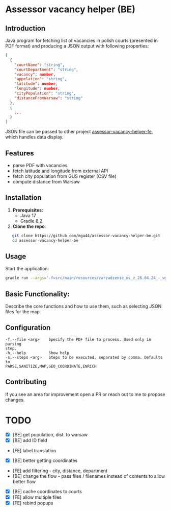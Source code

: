 # Assessor vacancy helper (BE)

## Introduction

Java program for fetching list of vacancies in polish courts (presented in PDF format) and producing a JSON output with following properties:
```json
[
  {
    "courtName": "string",
    "courtDepartment": "string",
    "vacancy": number,
    "appelation": "string",
    "latitude": number,
    "longitude": number,
    "cityPopulation": "string",
    "distanceFromWarsaw": "string"
  }, 
  {
    ...
  }
]

```
JSON file can be passed to other project [assessor-vacancy-helper-fe](https://github.com/mga44/assessor-vacancy-helper-fe), which handles data display.

## Features

- parse PDF with vacancies
- fetch latitude and longitude from external API
- fetch city population from GUS register (CSV file) 
- compute distance from Warsaw

## Installation

1. **Prerequisites**:
   * Java 17
   * Gradle 8.2
2. **Clone the repo**:
```bash
   git clone https://github.com/mga44/assessor-vacancy-helper-be.git
   cd assessor-vacancy-helper-be
```

## Usage
Start the application:

```bash
gradle run --args='-f=src/main/resources/zarzadzenie_ms_z_26.04.24_-_wykaz_wolnych_stanowisk_asesorskich.pdf -s=PARSE,SANITIZE,MAP,GEO_COORDINATE,ENRICH'
```

## Basic Functionality:
Describe the core functions and how to use them, such as selecting JSON files for the map.

## Configuration
```
-f,--file <arg>    Specify the PDF file to process. Used only in parsing
step.
-h,--help          Show help
-s,--steps <arg>   Steps to be executed, separated by comma. Defaults to
PARSE,SANITIZE,MAP,GEO_COORDINATE,ENRICH
```



## Contributing
If you see an area for improvement open a PR or reach out to me to propose changes.

# TODO
* [x] [BE] get population, dist. to warsaw
* [x] [BE] add ID field
* [FE] label translation
* [x] [BE] better getting coordinates
* [FE] add filtering - city, distance, department
* [BE] change the flow - pass files / filenames instead of contents to allow better flow
* [x] [BE] cache coordinates to courts
* [x] [FE] allow multiple files
* [x] [FE] rebind popups

